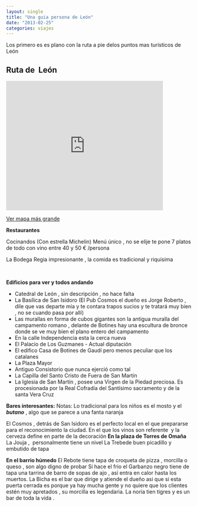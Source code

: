 ```yaml
---
layout: single
title: "Una guia persona de León"
date: "2013-02-25"
categories: viajes
---
```


Los primero es es plano con la ruta a pie delos puntos mas turísticos de  León

## Ruta de  León

<iframe src="https://maps.google.es/maps?saddr=Parador+de+Le%C3%B3n,+Plaza+de+San+Marcos,+Le%C3%B3n&amp;daddr=42.6016864,-5.5709639+to:San+Isidoro+de+Leon,+Plaza+de+San+Isidoro,+Le%C3%B3n+to:Palacio+de+los+Guzmanes,+Calle+de+los+Pilotos+Regueral,+Le%C3%B3n+to:Calle+Ancha+to:Restaurante+Bodega+Regia,+Calle+Regidores,+Le%C3%B3n+to:Palacio+del+Conde+Luna,+Plaza+del+Conde+Luna,+Le%C3%B3n+to:Plaza+de+Regla+to:Plaza+Mayor,+Le%C3%B3n+to:Parroquia+Nuestra+Se%C3%B1ora+del+Mercado,+Calle+de+los+Herreros,+Le%C3%B3n+to:Calle+de+las+Cercas,+Le%C3%B3n+to:Av.+Independencia&amp;hl=es&amp;ie=UTF8&amp;sll=42.594386,-5.570744&amp;sspn=0.004368,0.009645&amp;geocode=FZEMigIdNtOq_yEdmykXplqbWCl1OkdmjZo3DTEdmykXplqbWA%3BFdYMigIdbf6q_ymHfs6ympo3DTHlHSkehIVWXw%3BFS8HigIdG_6q_yGr2UnWRU1LAikpKVfqmpo3DTGr2UnWRU1LAg%3BFW7-iQIduvuq_yGeIKeFUytZ-ymTALREmpo3DTGeIKeFUytZ-w%3BFX_-iQIdBP-q_w%3BFRT-iQIdLgOr_yEWsMg8NSlhlCljmYw0mpo3DTEWsMg8NSlhlA%3BFZj4iQIdbf2q_yE-pApVzpLozSlJbHvxmZo3DTE-pApVzpLozQ%3BFUYDigIdswyr_w%3BFWb6iQIdnw6r_yGrxUFROB1CSSn5u8sDnJo3DTGrxUFROB1CSQ%3BFU_yiQIdQwWr_yGWVLVTVmPevSkHVWYEmZo3DTGWVLVTVmPevQ%3BFTjwiQIdfwur_yktYfkemZo3DTGSKq7Y2UfaUw%3BFZjwiQId6_-q_w&amp;oq=parroquia+Nuestra+se%C3%B1ora+del+mer&amp;dirflg=w&amp;mra=mi&amp;mrsp=11&amp;sz=17&amp;via=1&amp;t=m&amp;ll=42.597671,-5.574789&amp;spn=0.011057,0.018239&amp;z=15&amp;output=embed" height="350" width="425" frameborder="0" marginwidth="0" marginheight="0" scrolling="no"></iframe>

 [Ver mapa más grande](https://maps.google.es/maps?saddr=Parador+de+Le%C3%B3n,+Plaza+de+San+Marcos,+Le%C3%B3n&daddr=42.6016864,-5.5709639+to:San+Isidoro+de+Leon,+Plaza+de+San+Isidoro,+Le%C3%B3n+to:Palacio+de+los+Guzmanes,+Calle+de+los+Pilotos+Regueral,+Le%C3%B3n+to:Calle+Ancha+to:Restaurante+Bodega+Regia,+Calle+Regidores,+Le%C3%B3n+to:Palacio+del+Conde+Luna,+Plaza+del+Conde+Luna,+Le%C3%B3n+to:Plaza+de+Regla+to:Plaza+Mayor,+Le%C3%B3n+to:Parroquia+Nuestra+Se%C3%B1ora+del+Mercado,+Calle+de+los+Herreros,+Le%C3%B3n+to:Calle+de+las+Cercas,+Le%C3%B3n+to:Av.+Independencia&hl=es&ie=UTF8&sll=42.594386,-5.570744&sspn=0.004368,0.009645&geocode=FZEMigIdNtOq_yEdmykXplqbWCl1OkdmjZo3DTEdmykXplqbWA%3BFdYMigIdbf6q_ymHfs6ympo3DTHlHSkehIVWXw%3BFS8HigIdG_6q_yGr2UnWRU1LAikpKVfqmpo3DTGr2UnWRU1LAg%3BFW7-iQIduvuq_yGeIKeFUytZ-ymTALREmpo3DTGeIKeFUytZ-w%3BFX_-iQIdBP-q_w%3BFRT-iQIdLgOr_yEWsMg8NSlhlCljmYw0mpo3DTEWsMg8NSlhlA%3BFZj4iQIdbf2q_yE-pApVzpLozSlJbHvxmZo3DTE-pApVzpLozQ%3BFUYDigIdswyr_w%3BFWb6iQIdnw6r_yGrxUFROB1CSSn5u8sDnJo3DTGrxUFROB1CSQ%3BFU_yiQIdQwWr_yGWVLVTVmPevSkHVWYEmZo3DTGWVLVTVmPevQ%3BFTjwiQIdfwur_yktYfkemZo3DTGSKq7Y2UfaUw%3BFZjwiQId6_-q_w&oq=parroquia+Nuestra+se%C3%B1ora+del+mer&dirflg=w&mra=mi&mrsp=11&sz=17&via=1&t=m&ll=42.597671,-5.574789&spn=0.011057,0.018239&z=15&source=embed)

**Restaurantes**

Cocinandos (Con estrella Michelin) Menú único , no se elije te pone 7 platos de todo con vino entre 40 y 50 € /persona

La Bodega Regia impresionante , la comida es tradicional y riquísima

 

**Edificios para ver y todos andando**

- Catedral de León , sin descripción , no hace falta
- La Basílica de San Isidoro (El Pub Cosmos el dueño es Jorge Roberto , dile que vas departe mía y te contara trapos sucios y te tratará muy bien , no se cuando pasa por allí)
- Las murallas en forma de cubos gigantes son la antigua muralla del campamento romano , delante de Botines hay una escultura de bronce donde se ve muy bien el plano entero del campamento
- En la calle Independencia esta la cerca nueva
- El Palacio de Los Guzmanes - Actual diputación
- El edifico Casa de Botines de Gaudí pero menos peculiar que los catalanes
- La Plaza Mayor
- Antiguo Consistorio que nunca ejerció como tal
- La Capilla del Santo Cristo de Fuera de San Martín
- La Iglesia de San Martín , posee una Virgen de la Piedad preciosa. Es procesionada por la Real Cofradía del Santísimo sacramento y de la santa Vera Cruz

**Bares interesantes:** Notas: Lo tradicional para los niños es el mosto y el _**butano**_ , algo que se parece a una fanta naranja

El Cosmos , detrás de San Isidoro es el perfecto local en el que prepararse para el reconocimiento la ciudad. En el que los vinos son referente  y la cerveza define en parte de la decoración **En la plaza de Torres de Omaña** La Jouja ,  personalmente tiene un nivel La Trebede buen picadillo y embutido de tapa

**En el barrio húmedo** El Rebote tiene tapa de croqueta de pizza , morcilla o queso , son algo digno de probar Si hace el frio el Garbanzo negro tiene de tapa una tarrina de barro de sopas de ajo , así entra en calor hasta los muertos. La Bicha es el bar que dirige y atiende el dueño asi que si esta puerta cerrada es porque ya hay mucha gente y no quiere que los clientes estén muy apretados , su morcilla es legendaria. La noria tien tigres y es un bar de toda la vida .
